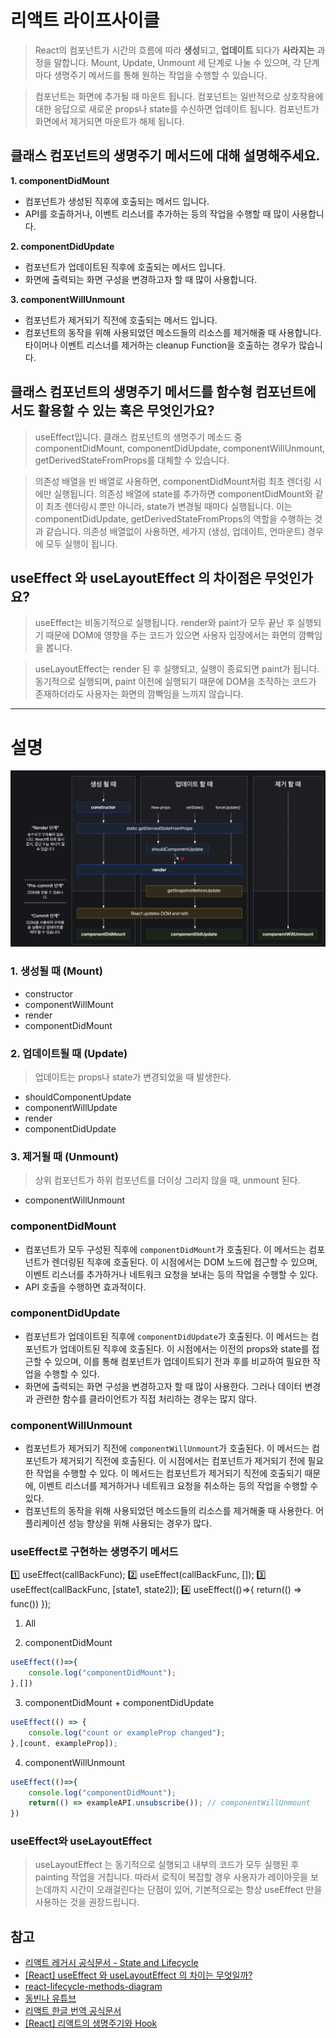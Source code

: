 # 리액트 라이프사이클
> React의 컴포넌트가 시간의 흐름에 따라 **생성**되고, **업데이트** 되다가 **사라지는** 과정을 말합니다. Mount, Update, Unmount 세 단계로 나눌 수 있으며, 각 단계마다 생명주기 메서드를 통해 원하는 작업을 수행할 수 있습니다. 

> 컴포넌트는 화면에 추가될 때 마운트 됩니다. 컴포넌트는 일반적으로 상호작용에 대한 응답으로 새로운 props나 state를 수신하면 업데이트 됩니다.
컴포넌트가 화면에서 제거되면 마운트가 해제 됩니다.

## 클래스 컴포넌트의 생명주기 메서드에 대해 설명해주세요.

**1. componentDidMount**
- 컴포넌트가 생성된 직후에 호출되는 메서드 입니다.
- API를 호출하거나, 이벤트 리스너를 추가하는 등의 작업을 수행할 때 많이 사용합니다.

**2. componentDidUpdate**
- 컴포넌트가 업데이트된 직후에 호출되는 메서드 입니다.
- 화면에 출력되는 화면 구성을 변경하고자 할 때 많이 사용합니다.

**3. componentWillUnmount**
- 컴포넌트가 제거되기 직전에 호출되는 메서드 입니다.
- 컴포넌트의 동작을 위해 사용되었던 메소드들의 리소스를 제거해줄 때 사용합니다. 타이머나 이벤트 리스너를 제거하는 cleanup Function을 호출하는 경우가 많습니다.

## 클래스 컴포넌트의 생명주기 메서드를 함수형 컴포넌트에서도 활용할 수 있는 훅은 무엇인가요? 
> useEffect입니다. 클래스 컴포넌트의 생명주기 메소드 중 componentDidMount, componentDidUpdate, componentWillUnmount, getDerivedStateFromProps를 대체할 수 있습니다.

> 의존성 배열을 빈 배열로 사용하면, componentDidMount처럼 최초 렌더링 시에만 실행됩니다. 의존성 배열에 state를 추가하면 componentDidMount와 같이 최초 렌더링시 뿐만 아니라, state가 변경될 때마다 실행됩니다. 이는 componentDidUpdate, getDerivedStateFromProps의 역할을 수행하는 것과 같습니다. 
의존성 배열없이 사용하면, 세가지 (생성, 업데이트, 언마운트) 경우에 모두 실행이 됩니다. 

## useEffect 와 useLayoutEffect 의 차이점은 무엇인가요?
> useEffect는 비동기적으로 실행됩니다. render와 paint가 모두 끝난 후 실행되기 때문에 DOM에 영향을 주는 코드가 있으면 사용자 입장에서는 화면의 깜빡임을 봅니다.

> useLayoutEffect는 render 된 후 실행되고, 실행이 종료되면 paint가 됩니다. 동기적으로 실행되며, paint 이전에 실행되기 때문에 DOM을 조작하는 코드가 존재하더라도 사용자는 화면의 깜빡임을 느끼지 않습니다.




---

# 설명

![react-lifecycle-methods-diagram](./images/react-lifecycle-methods-diagram.png)

### 1. 생성될 때 (Mount)
- constructor
- componentWillMount
- render
- componentDidMount

### 2. 업데이트될 때 (Update)
> 업데이트는 props나 state가 변경되었을 때 발생한다.
- shouldComponentUpdate
- componentWillUpdate
- render
- componentDidUpdate

### 3. 제거될 때 (Unmount)
> 상위 컴포넌트가 하위 컴포넌트를 더이상 그리지 않을 때, unmount 된다.
- componentWillUnmount

### componentDidMount
- 컴포넌트가 모두 구성된 직후에 `componentDidMount`가 호출된다. 이 메서드는 컴포넌트가 렌더링된 직후에 호출된다. 이 시점에서는 DOM 노드에 접근할 수 있으며, 이벤트 리스너를 추가하거나 네트워크 요청을 보내는 등의 작업을 수행할 수 있다.
- API 호출을 수행하면 효과적이다.

### componentDidUpdate
- 컴포넌트가 업데이트된 직후에 `componentDidUpdate`가 호출된다. 이 메서드는 컴포넌트가 업데이트된 직후에 호출된다. 이 시점에서는 이전의 props와 state를 접근할 수 있으며, 이를 통해 컴포넌트가 업데이트되기 전과 후를 비교하여 필요한 작업을 수행할 수 있다.
- 화면에 출력되는 화면 구성을 변경하고자 할 때 많이 사용한다. 그러나 데이터 변경과 관련한 함수를 클라이언트가 직접 처리하는 경우는 많지 않다. 

### componentWillUnmount
- 컴포넌트가 제거되기 직전에 `componentWillUnmount`가 호출된다. 이 메서드는 컴포넌트가 제거되기 직전에 호출된다. 이 시점에서는 컴포넌트가 제거되기 전에 필요한 작업을 수행할 수 있다. 이 메서드는 컴포넌트가 제거되기 직전에 호출되기 때문에, 이벤트 리스너를 제거하거나 네트워크 요청을 취소하는 등의 작업을 수행할 수 있다.
- 컴포넌트의 동작을 위해 사용되었던 메소드들의 리소스를 제거해줄 때 사용한다. 어플리케이션 성능 향상을 위해 사용되는 경우가 많다.

### useEffect로 구현하는 생명주기 메서드

1️⃣ useEffect(callBackFunc);
2️⃣ useEffect(callBackFunc, []);
3️⃣ useEffect(callBackFunc, [state1, state2]);
4️⃣ useEffect(()=>{ return(() => func()) });

1. All

2. componentDidMount
```jsx
useEffect(()=>{
	console.log("componentDidMount");     
},[])
```

3. componentDidMount + componentDidUpdate
```jsx
useEffect(() => {
	console.log("count or exampleProp changed");     
},[count, exampleProp]);
```

4. componentWillUnmount
```jsx
useEffect(()=>{
	console.log("componentDidMount");
    return(() => exampleAPI.unsubscribe()); // componentWillUnmount
})
```


### useEffect와 useLayoutEffect

> useLayoutEffect 는 동기적으로 실행되고 내부의 코드가 모두 실행된 후 painting 작업을 거칩니다. 따라서 로직이 복잡할 경우 사용자가 레이아웃을 보는데까지 시간이 오래걸린다는 단점이 있어, 기본적으로는 항상 useEffect 만을 사용하는 것을 권장드립니다.

## 참고

- [리액트 레거시 공식문서 - State and Lifecycle](https://ko.legacy.reactjs.org/docs/state-and-lifecycle.html)
- [[React] useEffect 와 useLayoutEffect 의 차이는 무엇일까?](https://medium.com/@jnso5072/react-useeffect-%EC%99%80-uselayouteffect-%EC%9D%98-%EC%B0%A8%EC%9D%B4%EB%8A%94-%EB%AC%B4%EC%97%87%EC%9D%BC%EA%B9%8C-e1a13adf1cd5)
- [react-lifecycle-methods-diagram](https://projects.wojtekmaj.pl/react-lifecycle-methods-diagram/)
- [동빈나 유튜브](https://youtu.be/mhBfAibYwHQ?si=eIQ2F3utVQlCZ-JE)
- [리액트 한글 번역 공식문서](https://ko.react.dev/learn/lifecycle-of-reactive-effects)
- [[React] 리액트의 생명주기와 Hook](https://velog.io/@sukong/REACT-%EB%A6%AC%EC%95%A1%ED%8A%B8%EC%9D%98-%EC%83%9D%EB%AA%85%EC%A3%BC%EA%B8%B0%EC%99%80-useEffect-Hook#-%EB%A6%AC%EC%95%A1%ED%8A%B8-%ED%9B%85%EC%9D%84-%EB%8F%84%EC%9E%85%ED%95%9C-%EB%AA%A9%EC%A0%81)